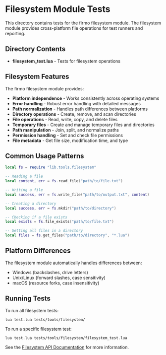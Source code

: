 # Filesystem Module Tests

This directory contains tests for the firmo filesystem module. The filesystem module provides cross-platform file operations for test runners and reporting.

## Directory Contents

- **filesystem_test.lua** - Tests for filesystem operations

## Filesystem Features

The firmo filesystem module provides:

- **Platform independence** - Works consistently across operating systems
- **Error handling** - Robust error handling with detailed messages
- **Path normalization** - Handles path differences between platforms
- **Directory operations** - Create, remove, and scan directories
- **File operations** - Read, write, copy, and delete files
- **Temporary files** - Create and manage temporary files and directories
- **Path manipulation** - Join, split, and normalize paths
- **Permission handling** - Set and check file permissions
- **File metadata** - Get file size, modification time, and type

## Common Usage Patterns

```lua
local fs = require "lib.tools.filesystem"

-- Reading a file
local content, err = fs.read_file("path/to/file.txt")

-- Writing a file
local success, err = fs.write_file("path/to/output.txt", content)

-- Creating a directory
local success, err = fs.mkdir("path/to/directory")

-- Checking if a file exists
local exists = fs.file_exists("path/to/file.txt")

-- Getting all files in a directory
local files = fs.get_files("path/to/directory", "*.lua")
```

## Platform Differences

The filesystem module automatically handles differences between:

- Windows (backslashes, drive letters)
- Unix/Linux (forward slashes, case sensitivity)
- macOS (resource forks, case insensitivity)

## Running Tests

To run all filesystem tests:
```
lua test.lua tests/tools/filesystem/
```

To run a specific filesystem test:
```
lua test.lua tests/tools/filesystem/filesystem_test.lua
```

See the [Filesystem API Documentation](/docs/api/filesystem.md) for more information.